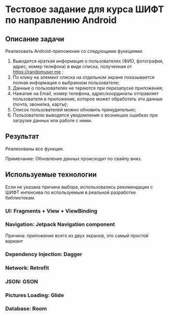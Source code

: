 # Тестовое задание для курса ШИФТ по направлению Android

## Описание задачи

Реализовать Android-приложение со следующими функциями:

1. Выводится краткая информация о пользователях (ФИО, фотография, адрес, номер
телефона) в виде списка, полученная от https://randomuser.me ;
2. По клику на элемент списка на отдельном экране показывается полная информация о
выбранном пользователе;
3. Данные о пользователях не теряются при перезапуске приложения;
4. Нажатие на Email, номер телефона, адрес/координаты отправляет пользователя в
приложение, которое может обработать эти данные (почта, звонилка, карты);
5. Список пользователей можно обновить принудительно;
6. Пользователю выводятся уведомления о возникших ошибках при загрузке данных или
работе с ними.

## Результат

Реализованы все функции.

Примечание: Обновление данных происходит по свайпу вниз.

## Используемые технологии

Если не указана причина выбора, использовались рекомендации с ШИФТ интенсива по используемым в реальной разработке библиотекам.

### UI: Fragments + View + ViewBinding

### Navigation: Jetpack Navigation component
Причина: приложение всего из двух экранов, это самый простой вариант

### Dependency Injection: Dagger

### Network: Retrofit

### JSON: GSON

### Pictures Loading: Glide

### Database: Room
